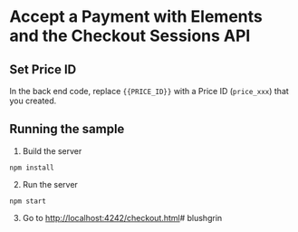 # Accept a Payment with Elements and the Checkout Sessions API

## Set Price ID

In the back end code, replace `{{PRICE_ID}}` with a Price ID (`price_xxx`) that you created.

## Running the sample

1. Build the server

~~~
npm install
~~~

2. Run the server

~~~
npm start
~~~

3. Go to [http://localhost:4242/checkout.html](http://localhost:4242/checkout.html)# blushgrin
